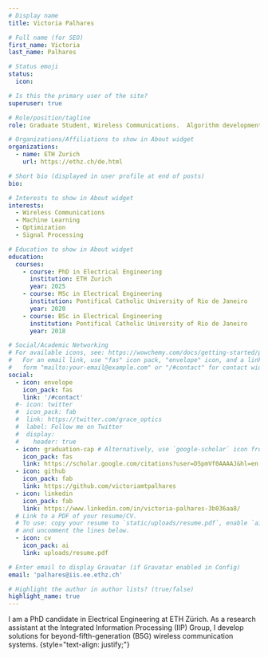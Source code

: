 ```yaml
---
# Display name
title: Victoria Palhares

# Full name (for SEO)
first_name: Victoria
last_name: Palhares

# Status emoji
status:
  icon:

# Is this the primary user of the site?
superuser: true

# Role/position/tagline
role: Graduate Student, Wireless Communications.  Algorithm development for wireless systems.

# Organizations/Affiliations to show in About widget
organizations:
  - name: ETH Zurich
    url: https://ethz.ch/de.html

# Short bio (displayed in user profile at end of posts)
bio:  

# Interests to show in About widget
interests:
  - Wireless Communications
  - Machine Learning
  - Optimization
  - Signal Processing

# Education to show in About widget
education:
  courses:
    - course: PhD in Electrical Engineering
      institution: ETH Zurich
      year: 2025
    - course: MSc in Electrical Engineering
      institution: Pontifical Catholic University of Rio de Janeiro
      year: 2020
    - course: BSc in Electrical Engineering
      institution: Pontifical Catholic University of Rio de Janeiro
      year: 2018

# Social/Academic Networking
# For available icons, see: https://wowchemy.com/docs/getting-started/page-builder/#icons
#   For an email link, use "fas" icon pack, "envelope" icon, and a link in the
#   form "mailto:your-email@example.com" or "/#contact" for contact widget.
social:
  - icon: envelope
    icon_pack: fas
    link: '/#contact'
  #- icon: twitter
  #  icon_pack: fab
  #  link: https://twitter.com/grace_optics
  #  label: Follow me on Twitter
  #  display:
  #    header: true
  - icon: graduation-cap # Alternatively, use `google-scholar` icon from `ai` icon pack
    icon_pack: fas
    link: https://scholar.google.com/citations?user=D5pmVf0AAAAJ&hl=en
  - icon: github
    icon_pack: fab
    link: https://github.com/victoriamtpalhares
  - icon: linkedin
    icon_pack: fab
    link: https://www.linkedin.com/in/victoria-palhares-3b036aa8/
  # Link to a PDF of your resume/CV.
  # To use: copy your resume to `static/uploads/resume.pdf`, enable `ai` icons in `params.yaml`,
  # and uncomment the lines below.
  - icon: cv
    icon_pack: ai
    link: uploads/resume.pdf

# Enter email to display Gravatar (if Gravatar enabled in Config)
email: 'palhares@iis.ee.ethz.ch'

# Highlight the author in author lists? (true/false)
highlight_name: true
---
```


I am a PhD candidate in Electrical Engineering at ETH Zürich. As a research assistant at the Integrated Information Processing (IIP) Group, I develop solutions for beyond-fifth-generation (B5G) wireless communication systems.
{style="text-align: justify;"}
